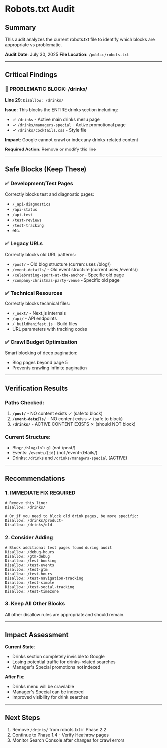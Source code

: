 # Robots.txt Audit

## Summary
This audit analyzes the current robots.txt file to identify which blocks are appropriate vs problematic.

**Audit Date**: July 30, 2025
**File Location**: `/public/robots.txt`

---

## Critical Findings

### 🚨 PROBLEMATIC BLOCK: /drinks/

**Line 29**: `Disallow: /drinks/`

**Issue**: This blocks the ENTIRE drinks section including:
- ✓ `/drinks` - Active main drinks menu page
- ✓ `/drinks/managers-special` - Active promotional page
- ✓ `/drinks/cocktails.css` - Style file

**Impact**: Google cannot crawl or index any drinks-related content

**Required Action**: Remove or modify this line

---

## Safe Blocks (Keep These)

### ✅ Development/Test Pages
Correctly blocks test and diagnostic pages:
- `/_api-diagnostics`
- `/api-status`
- `/api-test`
- `/test-reviews`
- `/test-tracking`
- etc.

### ✅ Legacy URLs
Correctly blocks old URL patterns:
- `/post/` - Old blog structure (current uses /blog/)
- `/event-details/` - Old event structure (current uses /events/)
- `/celebrating-sport-at-the-anchor` - Specific old page
- `/company-christmas-party-venue` - Specific old page

### ✅ Technical Resources
Correctly blocks technical files:
- `/_next/` - Next.js internals
- `/api/` - API endpoints
- `/_buildManifest.js` - Build files
- URL parameters with tracking codes

### ✅ Crawl Budget Optimization
Smart blocking of deep pagination:
- Blog pages beyond page 5
- Prevents crawling infinite pagination

---

## Verification Results

### Paths Checked:
1. **`/post/`** - NO content exists ✓ (safe to block)
2. **`/event-details/`** - NO content exists ✓ (safe to block)  
3. **`/drinks/`** - ACTIVE CONTENT EXISTS ✗ (should NOT block)

### Current Structure:
- Blog: `/blog/[slug]` (not /post/)
- Events: `/events/[id]` (not /event-details/)
- Drinks: `/drinks` and `/drinks/managers-special` (ACTIVE)

---

## Recommendations

### 1. IMMEDIATE FIX REQUIRED
```
# Remove this line:
Disallow: /drinks/

# Or if you need to block old drink pages, be more specific:
Disallow: /drinks/product-
Disallow: /drinks/old-
```

### 2. Consider Adding
```
# Block additional test pages found during audit
Disallow: /debug-hours
Disallow: /gtm-debug
Disallow: /test-booking
Disallow: /test-events
Disallow: /test-gtm
Disallow: /test-hours
Disallow: /test-navigation-tracking
Disallow: /test-simple
Disallow: /test-social-tracking
Disallow: /test-timezone
```

### 3. Keep All Other Blocks
All other disallow rules are appropriate and should remain.

---

## Impact Assessment

**Current State**: 
- Drinks section completely invisible to Google
- Losing potential traffic for drinks-related searches
- Manager's Special promotions not indexed

**After Fix**:
- Drinks menu will be crawlable
- Manager's Special can be indexed
- Improved visibility for drink searches

---

## Next Steps

1. Remove `/drinks/` from robots.txt in Phase 2.2
2. Continue to Phase 1.4 - Verify Heathrow pages
3. Monitor Search Console after changes for crawl errors